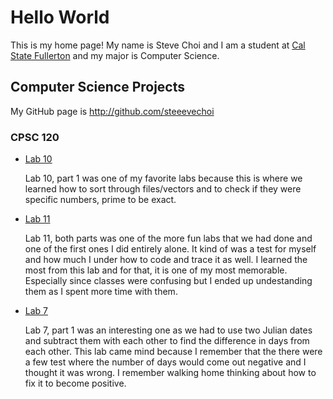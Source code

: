 # Hello World

This is my home page! My name is Steve Choi and I am a student at [Cal State Fullerton](http://www.fullerton.edu/) and my major is Computer Science.

## Computer Science Projects

My GitHub page is http://github.com/steeevechoi

### CPSC 120

* [Lab 10](https://github.com/cpsc-fall-2023/cpsc-120-lab-10-steve-and-justin/tree/main/part-1/)

    Lab 10, part 1 was one of my favorite labs because this is where we learned how to sort through files/vectors and to check if they were specific numbers, prime to be exact.

* [Lab 11](https://github.com/cpsc-fall-2023/cpsc-120-lab-11-liz-and-steve/)

    Lab 11, both parts was one of the more fun labs that we had done and one of the first ones I did entirely alone. It kind of was a test for myself and how much I under how to code and trace it as well. I learned the most from this lab and for that, it is one of my most memorable. Especially since classes were confusing but I ended up undestanding them as I spent more time with them.

* [Lab 7](https://github.com/cpsc-fall-2023/cpsc-120-lab-07-steve-and-evan/)

    Lab 7, part 1 was an interesting one as we had to use two Julian dates and subtract them with each other to find the difference in days from each other. This lab came mind because I remember that the there were a few test where the number of days would come out negative and I thought it was wrong. I remember walking home thinking about how to fix it to become positive.